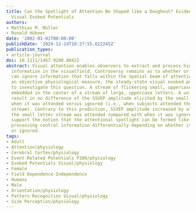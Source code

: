 ```yaml
---
title: Can the Spotlight of Attention Be Shaped like a Doughnut? Evidence from Steady-State
  Visual Evoked Potentials
authors:
- Matthias M. Müller
- Ronald Hübner
date: '2002-01-01T00:00:00'
publishDate: '2024-12-24T10:27:55.622245Z'
publication_types:
- article-journal
doi: 10.1111/1467-9280.00422
abstract: Visual attention enables observers to extract and process high-priority
  information in the visualfield. Controversy remains as to whether or not observers
  can ignore information that falls within the spatial beam of attention. We used
  an objective physiological measure, the steady-state visual evoked potential (SSVEP),
  to investigate this question. A stream of flickering small, uppercase letters was
  embedded in the center of a stream of large, uppercase letters. A unitary beam would
  result in no difference of the SSVEP amplitude elicited by the small letter stream
  when it was attended versus ignored (i.e., when subjects attended the large letter
  stream). Contrary to this prediction, SSVEP amplitude increased by almost 100% when
  the small letter stream was attended compared with when it was ignored. The results
  support the notion that the attentional spotlight can be formed like a doughnut,
  processing central information differentially depending on whether it is attended
  or ignored.
tags:
- Adult
- Attention/physiology
- Cerebral Cortex/physiology
- Event-Related Potentials P300/physiology
- Evoked Potentials Visual/physiology
- Female
- Field Dependence-Independence
- Humans
- Male
- Orientation/physiology
- Pattern Recognition Visual/physiology
- Size Perception/physiology
---
```

